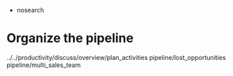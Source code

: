   - nosearch

# Organize the pipeline

<div class="toctree" data-titlesonly="">

../../productivity/discuss/overview/plan\_activities
pipeline/lost\_opportunities pipeline/multi\_sales\_team

</div>
